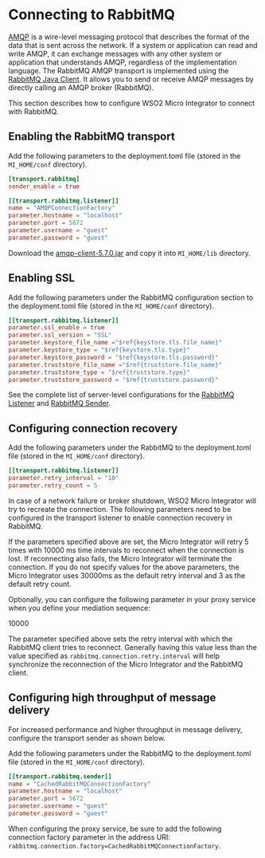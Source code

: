 # Connecting to RabbitMQ

<a href="http://en.wikipedia.org/wiki/Advanced_Message_Queuing_Protocol">AMQP</a> is a wire-level messaging protocol that describes the format of the data that is sent across the network. If a system or application can read and write AMQP, it can exchange messages with any other system or application that understands AMQP, regardless of the implementation language. The RabbitMQ AMQP transport is implemented using the <a href="http://www.rabbitmq.com/java-client.html">RabbitMQ Java Client</a>. It allows you to send or receive AMQP messages by directly calling an AMQP broker (RabbitMQ).

This section describes how to configure WSO2 Micro Integrator to connect with RabbitMQ.

## Enabling the RabbitMQ transport 

Add the following parameters to the deployment.toml file (stored in the `MI_HOME/conf` directory).

```toml
[transport.rabbitmq]
sender_enable = true

[[transport.rabbitmq.listener]]
name = "AMQPConnectionFactory"
parameter.hostname = "localhost"
parameter.port = 5672
parameter.username = "guest"
parameter.password = "guest"
```

Download the [amqp-client-5.7.0.jar](https://www.rabbitmq.com/java-client.html) and copy it into `MI_HOME/lib` directory.

## Enabling SSL

Add the following parameters under the RabbitMQ configuration section to the deployment.toml file (stored in the `MI_HOME/conf` directory).

```toml
[[transport.rabbitmq.listener]]
parameter.ssl_enable = true
parameter.ssl_version = "SSL"
parameter.keystore_file_name ="$ref{keystore.tls.file_name}"
parameter.keystore_type = "$ref{keystore.tls.type}"
parameter.keystore_password = "$ref{keystore.tls.password}"
parameter.truststore_file_name ="$ref{truststore.file_name}"
parameter.truststore_type = "$ref{truststore.type}"
parameter.truststore_password = "$ref{truststore.password}"
```
See the complete list of server-level configurations for the [RabbitMQ Listener](../../../references/config-catalog/#rabbitmq-listener) and [RabbitMQ Sender](../../../references/config-catalog/#rabbitmq-sender).

## Configuring connection recovery

Add the following parameters under the RabbitMQ to the deployment.toml file (stored in the `MI_HOME/conf` directory).

```toml
[[transport.rabbitmq.listener]]
parameter.retry_interval = "10"
parameter.retry_count = 5  
```

In case of a network failure or broker shutdown, WSO2 Micro Integrator will try to recreate the connection. The following parameters need to be configured in the transport listener to enable connection recovery in RabbitMQ.

If the parameters specified above are set, the Micro Integrator will retry 5 times with 10000 ms time intervals to reconnect when the connection is lost. If reconnecting also fails, the Micro Integrator will terminate the connection. If you do not specify values for the above parameters, the Micro Integrator uses 30000ms as the default retry interval and 3 as the default retry count.

Optionally, you can configure the following parameter in your proxy service when you define your mediation sequence:

<parameter name="rabbitmq.server.retry.interval" locked="false">10000</parameter> 

The parameter specified above sets the retry interval with which the RabbitMQ client tries to reconnect. Generally having this value less than the value specified as `rabbitmq.connection.retry.interval` will help synchronize the reconnection of the Micro Integrator and the RabbitMQ client.

## Configuring high throughput of message delivery

For increased performance and higher throughput in message delivery, configure the transport sender as shown below.

Add the following parameters under the RabbitMQ to the deployment.toml file (stored in the `MI_HOME/conf` directory).

```toml
[[transport.rabbitmq.sender]]
name = "CachedRabbitMQConnectionFactory"
parameter.hostname = "localhost"
parameter.port = 5672
parameter.username = "guest"
parameter.password = "guest"
```
When configuring the proxy service, be sure to add the following connection factory parameter in the address URI: `rabbitmq.connection.factory=CachedRabbitMQConnectionFactory`.